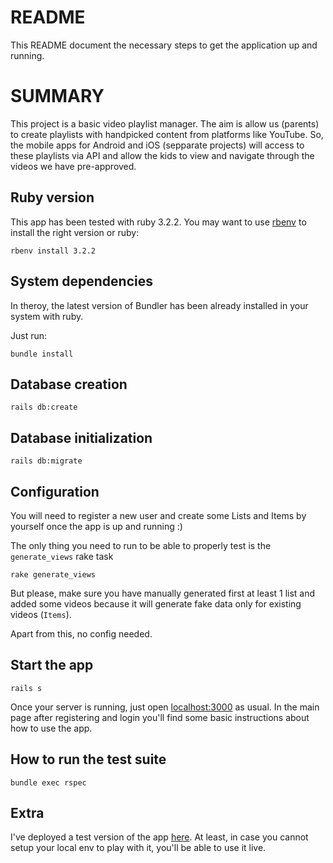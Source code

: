 # README

This README document the necessary steps to get the application up and running.

# SUMMARY

This project is a basic video playlist manager. The aim is allow us (parents) to create playlists with handpicked content from platforms like YouTube. So, the mobile apps for Android and iOS (sepparate projects) will access to these playlists via API and allow the kids to view and navigate through the videos we have pre-approved.

## Ruby version

This app has been tested with ruby 3.2.2. You may want to use [rbenv](https://github.com/rbenv/rbenv) to install the right version or ruby:

```
rbenv install 3.2.2
```

## System dependencies

In theroy, the latest version of Bundler has been already installed in your system with ruby.

Just run:
```
bundle install
```

## Database creation

```
rails db:create
```

## Database initialization

```
rails db:migrate
```

## Configuration
You will need to register a new user and create some Lists and Items by yourself once the app is up and running :)

The only thing you need to run to be able to properly test is the `generate_views` rake task

```
rake generate_views
```

But please, make sure you have manually generated first at least 1 list and added some videos because it will generate fake data only for existing videos (`Items`).

Apart from this, no config needed.

## Start the app

```
rails s
```

Once your server is running, just open [localhost:3000](http://localhost:3000) as usual. In the main page after registering and login you'll find some basic instructions about how to use the app.

## How to run the test suite

```
bundle exec rspec
```

## Extra

I've deployed a test version of the app [here](https://davidrv-videoapp-2ab25611653d.herokuapp.com/). At least, in case you cannot setup your local env to play with it, you'll be able to use it live.